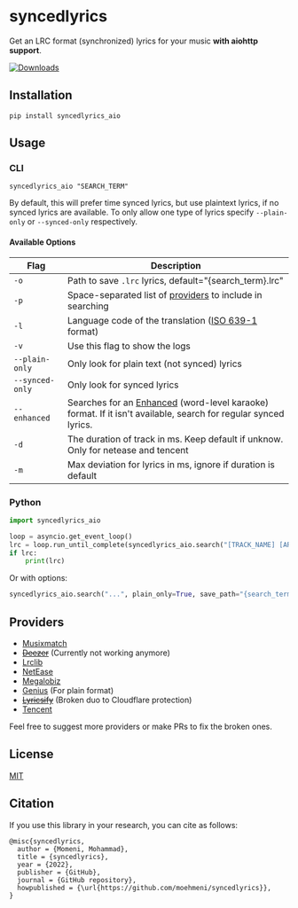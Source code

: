 # syncedlyrics
 Get an LRC format (synchronized) lyrics for your music **with aiohttp support**.
 
 [![Downloads](https://static.pepy.tech/badge/syncedlyrics_aio/month)](https://pepy.tech/project/syncedlyrics_aio)

## Installation
```
pip install syncedlyrics_aio
```
## Usage
### CLI
```
syncedlyrics_aio "SEARCH_TERM"
```

By default, this will prefer time synced lyrics, but use plaintext lyrics, if no synced lyrics are available.
To only allow one type of lyrics specify `--plain-only` or `--synced-only` respectively.

#### Available Options
| Flag            | Description                                                                                                                                                                                   |
| --------------- | --------------------------------------------------------------------------------------------------------------------------------------------------------------------------------------------- |
| `-o`            | Path to save `.lrc` lyrics, default="{search_term}.lrc"                                                                                                                                       |
| `-p`            | Space-separated list of [providers](#providers) to include in searching                                                                                                                       |
| `-l`            | Language code of the translation ([ISO 639-1](https://en.wikipedia.org/wiki/List_of_ISO_639_language_codes) format)                                                                           |
| `-v`            | Use this flag to show the logs                                                                                                                                                                |
| `--plain-only`  | Only look for plain text (not synced) lyrics                                                                                                                                                  |
| `--synced-only` | Only look for synced lyrics                                                                                                                                                                   |
| `--enhanced`    | Searches for an [Enhanced](https://en.wikipedia.org/wiki/LRC_(file_format)#A2_extension:_word_time_tag) (word-level karaoke) format. If it isn't available, search for regular synced lyrics. |
| `-d`            | The duration of track in ms. Keep default if unknow. Only for netease and tencent                                                                                                                                           |
| `-m`            | Max deviation for lyrics in ms, ignore if duration is default                                                                                                                                 |

### Python
```py
import syncedlyrics_aio

loop = asyncio.get_event_loop()
lrc = loop.run_until_complete(syncedlyrics_aio.search("[TRACK_NAME] [ARTIST_NAME]"))
if lrc:
    print(lrc)
```
Or with options:
```py
syncedlyrics_aio.search("...", plain_only=True, save_path="{search_term}_1234.lrc", providers=["NetEase"], duration=213000)
```

## Providers
- [Musixmatch](https://www.musixmatch.com/)
- ~~[Deezer](https://deezer.com/)~~ (Currently not working anymore)
- [Lrclib](https://github.com/tranxuanthang/lrcget/issues/2#issuecomment-1326925928)
- [NetEase](https://music.163.com/)
- [Megalobiz](https://www.megalobiz.com/)
- [Genius](https://genius.com) (For plain format)
- ~~[Lyricsify](https://www.lyricsify.com/)~~ (Broken duo to Cloudflare protection)
- [Tencent](https://y.qq.com/)

Feel free to suggest more providers or make PRs to fix the broken ones.

## License
[MIT](https://github.com/rtcq/syncedlyrics/blob/master/LICENSE)

## Citation
If you use this library in your research, you can cite as follows:
```
@misc{syncedlyrics,
  author = {Momeni, Mohammad},
  title = {syncedlyrics},
  year = {2022},
  publisher = {GitHub},
  journal = {GitHub repository},
  howpublished = {\url{https://github.com/moehmeni/syncedlyrics}},
}
```
